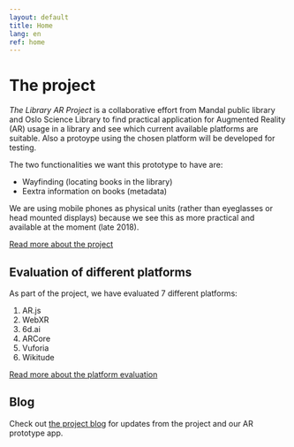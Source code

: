 ```yaml
---
layout: default
title: Home
lang: en
ref: home
---
```


# The project

*The Library AR Project* is a collaborative effort from Mandal public library and Oslo Science Library to find practical application for Augmented Reality (AR) usage in a library and see which current available platforms are suitable. Also a protoype using the chosen platform will be developed for testing. 

The two functionalities we want this prototype to have are:
* Wayfinding (locating books in the library)
* Eextra information on books (metadata)

We are using mobile phones as physical units (rather than eyeglasses or head mounted displays) because we see this as more practical and available at the moment (late 2018).

[Read more about the project](about/)

## Evaluation of different platforms

As part of the project, we have evaluated 7 different platforms:

1. AR.js
2. WebXR
3. 6d.ai
4. ARCore
5. Vuforia
6. Wikitude

[Read more about the platform evaluation](platform-evaluation/)

## Blog

Check out [the project blog](blog/) for updates from the project and our AR prototype app.
